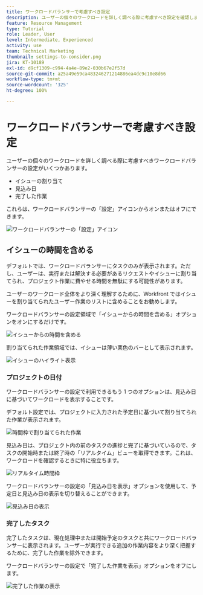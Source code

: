```yaml
---
title: ワークロードバランサーで考慮すべき設定
description: ユーザーの個々のワークロードを詳しく調べる際に考慮すべき設定を確認します。
feature: Resource Management
type: Tutorial
role: Leader, User
level: Intermediate, Experienced
activity: use
team: Technical Marketing
thumbnail: settings-to-consider.png
jira: KT-10189
exl-id: d9cf1309-c994-4a4e-89e2-030b67e2f57d
source-git-commit: a25a49e59ca483246271214886ea4dc9c10e8d66
workflow-type: tm+mt
source-wordcount: '325'
ht-degree: 100%

---
```


# ワークロードバランサーで考慮すべき設定

ユーザーの個々のワークロードを詳しく調べる際に考慮すべきワークロードバランサーの設定がいくつかあります。

* イシューの割り当て
* 見込み日
* 完了した作業


これらは、ワークロードバランサーの「設定」アイコンからオンまたはオフにできます。

![ワークロードバランサーの「設定」アイコン](assets/STC_01.png)

## イシューの時間を含める

デフォルトでは、ワークロードバランサーにタスクのみが表示されます。ただし、ユーザーは、実行または解決する必要があるリクエストやイシューに割り当てられ、プロジェクト作業に費やせる時間を無駄にする可能性があります。

ユーザーのワークロード全体をより深く理解するために、Workfront ではイシューを割り当てられたユーザー作業のリストに含めることをお勧めします。

ワークロードバランサーの設定領域で「イシューからの時間を含める」オプションをオンにするだけです。

![イシューからの時間を含める](assets/STC_02.png)

割り当てられた作業領域では、イシューは薄い栗色のバーとして表示されます。

![イシューのハイライト表示](assets/STC_03.png)

### プロジェクトの日付

ワークロードバランサーの設定で利用できるもう 1 つのオプションは、見込み日に基づいてワークロードを表示することです。

デフォルト設定では、プロジェクトに入力された予定日に基づいて割り当てられた作業が表示されます。

![時間枠で割り当てられた作業](assets/STC_04.png)

見込み日は、プロジェクト内の前のタスクの進捗と完了に基づいているので、タスクの開始時または終了時の「リアルタイム」ビューを取得できます。これは、ワークロードを確認するときに特に役立ちます。

![リアルタイム時間枠](assets/STC_05.png)

ワークロードバランサーの設定の「見込み日を表示」オプションを使用して、予定日と見込み日の表示を切り替えることができます。

![見込み日の表示](assets/STC_06.png)

### 完了したタスク

完了したタスクは、現在処理中または開始予定のタスクと共にワークロードバランサーに表示されます。ユーザーが実行できる追加の作業内容をより深く把握するために、完了した作業を除外できます。

ワークロードバランサーの設定で「完了した作業を表示」オプションをオフにします。

![完了した作業の表示](assets/STC_07.png)
